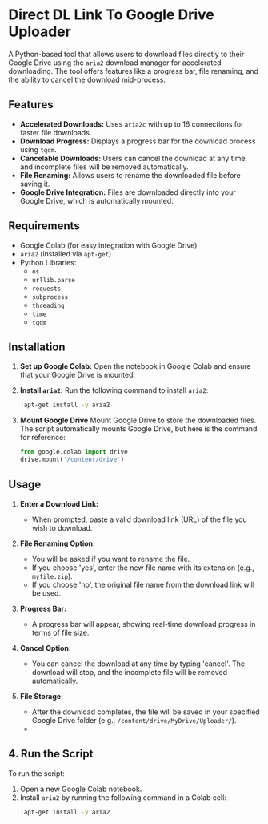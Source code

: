 # Direct DL Link To Google Drive Uploader

A Python-based tool that allows users to download files directly to their Google Drive using the `aria2` download manager for accelerated downloading. The tool offers features like a progress bar, file renaming, and the ability to cancel the download mid-process.

## Features

- **Accelerated Downloads:** Uses `aria2c` with up to 16 connections for faster file downloads.
- **Download Progress:** Displays a progress bar for the download process using `tqdm`.
- **Cancelable Downloads:** Users can cancel the download at any time, and incomplete files will be removed automatically.
- **File Renaming:** Allows users to rename the downloaded file before saving it.
- **Google Drive Integration:** Files are downloaded directly into your Google Drive, which is automatically mounted.

## Requirements

- Google Colab (for easy integration with Google Drive)
- `aria2` (installed via `apt-get`)
- Python Libraries:
  - `os`
  - `urllib.parse`
  - `requests`
  - `subprocess`
  - `threading`
  - `time`
  - `tqdm`

## Installation

1. **Set up Google Colab:**
   Open the notebook in Google Colab and ensure that your Google Drive is mounted.

2. **Install `aria2`:**
   Run the following command to install `aria2`:
   ```bash
   !apt-get install -y aria2

3. **Mount Google Drive**
   Mount Google Drive to store the downloaded files. The script automatically mounts Google Drive, but here is the command for reference:
   ```python
   from google.colab import drive
   drive.mount('/content/drive')

  ## Usage

  1. **Enter a Download Link:** 
     - When prompted, paste a valid download link (URL) of the file you wish to download.
   
  2. **File Renaming Option:** 
     - You will be asked if you want to rename the file.
     - If you choose 'yes', enter the new file name with its extension (e.g., `myfile.zip`).
     - If you choose 'no', the original file name from the download link will be used.

  3. **Progress Bar:** 
     - A progress bar will appear, showing real-time download progress in terms of file size.
    
  4. **Cancel Option:** 
     - You can cancel the download at any time by typing 'cancel'. The download will stop, and the incomplete file will be removed automatically.
   
  5. **File Storage:** 
     - After the download completes, the file will be saved in your specified Google Drive folder (e.g., `/content/drive/MyDrive/Uploader/`).
     - 

## 4. Run the Script

To run the script:

1. Open a new Google Colab notebook.
2. Install `aria2` by running the following command in a Colab cell:
   ```bash
   !apt-get install -y aria2
